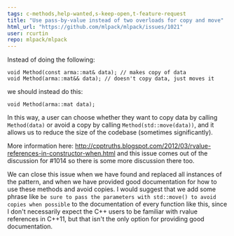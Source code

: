 ```yaml
---
tags: c-methods,help-wanted,s-keep-open,t-feature-request
title: "Use pass-by-value instead of two overloads for copy and move"
html_url: "https://github.com/mlpack/mlpack/issues/1021"
user: rcurtin
repo: mlpack/mlpack
---
```


Instead of doing the following:

```
void Method(const arma::mat& data); // makes copy of data
void Method(arma::mat&& data); // doesn't copy data, just moves it
```

we should instead do this:

```
void Method(arma::mat data);
```

In this way, a user can choose whether they want to copy data by calling `Method(data)` or avoid a copy by calling `Method(std::move(data))`, and it allows us to reduce the size of the codebase (sometimes significantly).

More information here:
http://cpptruths.blogspot.com/2012/03/rvalue-references-in-constructor-when.html
and this issue comes out of the discussion for #1014 so there is some more discussion there too.

We can close this issue when we have found and replaced all instances of the pattern, and when we have provided good documentation for how to use these methods and avoid copies.  I would suggest that we add some phrase like `be sure to pass the parameters with std::move() to avoid copies when possible` to the documentation of every function like this, since I don't necessarily expect the C++ users to be familiar with rvalue references in C++11, but that isn't the only option for providing good documentation.